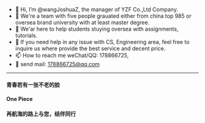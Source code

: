 - 👋 Hi, I’m @wangJoshuaZ, the manager of YZF Co.,Ltd Company.
- 👀 We're a team with five people grauated either from china top 985 or oversea brand university with at least master degree.
- 🌱 We'ar here to help students stuying oversea with assignments, tutorials.
- 💞️ If you need help in any issue with CS, Engineering area, feel free to inquire us where provide the best service and decent price.
- 📫 How to reach me weChat/QQ: 178866725,
- :dragon: send mail: 178866725@qq.com

---
#### 青春若有一张不老的脸
#### One Piece 
#### 再航海的路上与您，结伴同行
<!---
wangJoshuaZ/wangJoshuaZ is a ✨ special ✨ repository because its `README.md` (this file) appears on your GitHub profile.
You can click the Preview link to take a look at your changes.
--->
